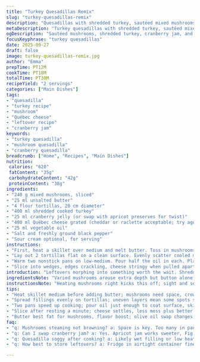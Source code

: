 ```yaml
---
title: "Turkey Quesadillas Remix"
slug: "turkey-quesadillas-remix"
description: "Quesadillas with shredded turkey, sautéed mixed mushrooms, and melted Québec cheese. Sweet-tart cranberry jam adds brightness. Cooked in a skillet until crisp and golden. A quick fix using leftovers, versatile with mushrooms swapped or cheese changed. Patience on heat keeps tortillas crisp, cheese gooey. Practical, fast, no-nonsense approach to elevated comfort food."
metaDescription: "Turkey quesadillas with shredded turkey, sautéed mixed mushrooms, cranberry jam, and melted Québec cheese. Cooked skillet-style for crispy edges and gooey melt."
ogDescription: "Sautéed mushrooms, shredded turkey, cranberry jam, and Québec cheese pressed in tortillas. Crisp skillet quesadillas, gooey cheese, no fuss leftovers upgrade."
focusKeyphrase: "turkey quesadillas"
date: 2025-09-27
draft: false
image: turkey-quesadillas-remix.jpg
author: "Emma"
prepTime: PT12M
cookTime: PT18M
totalTime: PT30M
recipeYield: "2 servings"
categories: ["Main Dishes"]
tags:
- "quesadilla"
- "turkey recipe"
- "mushroom"
- "Québec cheese"
- "leftover recipe"
- "cranberry jam"
keywords:
- "turkey quesadilla"
- "mushroom quesadilla"
- "cranberry quesadilla"
breadcrumb: ["Home", "Recipes", "Main Dishes"]
nutrition: 
 calories: "620"
 fatContent: "35g"
 carbohydrateContent: "42g"
 proteinContent: "38g"
ingredients:
- "240 g mixed mushrooms, sliced"
- "25 ml unsalted butter"
- "4 flour tortillas, 20 cm diameter"
- "400 ml shredded cooked turkey"
- "25 ml cranberry jelly (or swap with apricot preserves for twist)"
- "480 ml Québec cheese grated (cheddar or raclette acceptable; try aged for punch)"
- "25 ml vegetable oil"
- "Salt and freshly ground black pepper"
- "Sour cream optional, for serving"
instructions:
- "First, heat a skillet over medium and melt butter. Toss in mushrooms, don’t crowd the pan or they steam. Stir occasionally, listen for gentle sizzles and watch for golden edges – takes about 7 minutes. Season once mushrooms release moisture. Remove from heat to cool slightly."
- "Lay out 2 tortillas flat on a clean surface. Evenly scatter cooled mushrooms, then spread turkey, dab cranberry jelly in small spoonfuls. Don't flood or spill. Finish with cheese generously, aiming for edge to edge coverage. Top with second tortilla; press down firmly but don't squish fillings."
- "Warm two nonstick pans on low-medium. Pour half the oil in each. Place one quesadilla in each pan. Hear that whispering shallow fry? Cook 4 minutes before flipping gently with a wide spatula. Flip when bottom is deep golden and crispy, cheese starts melting through edges. Another 3-4 minutes after flip. Adjust heat if browning too fast or slow."
- "Slice into wedges, edges crackling, cheese stringy when pulled apart. Plate with optional sour cream dollop which adds cool tang and texture balance."
introduction: "Leftovers morphing into something worth the wait. Shredded turkey, but not dry—moist, nestled in melty Québec cheese that pulls like noodles when you bite in. Mushrooms—mixed ones, earthy tones searing in butter, popping out their umami with browned edges. Cranberry jam sneaks a tart surprise, poking through, messing with the savory. Tortillas crackle under the press of a skillet; gold, buttery crust. I’ve burned the shells before, so don’t rush. Patience, that’s the magic here. Toasted edges, gooey pockets, the smell filling the tiny kitchen. Fix any stuffing shortage with more cheese. I like to swap butter for olive oil sometimes, richer flavor but watch the smoke point. Always a win to turn scraps into a meal that feels fresh."
ingredientsNote: "Varied mushrooms arouse extra depth but button alone works fine; just don’t overcrowd the pan or they'll release steam, not brown. Butter essential for flavor. Olive oil swap usable but keep heat moderate. For turkey, fresh or leftover shredded meat fits the bill; moist, not dry. Cranberry jelly provides sharpness; apricot or fig jam amps sweetness if preferred. Cheese must be shredded for even melting—raclette, old cheddar, Oka even. Tortillas feel flimsy? Heat briefly before use to soften. Salt mushrooms mid-sauté to draw moisture early. Sour cream optional but adds creaminess and cooling contrast. This can feed two hungry folks or stretch for three with sides."
instructionsNote: "Heating mushrooms right kicks this off; sight and sound tell you when they’ve gone golden, smelling earthy—don’t rush this step. Building the quesadilla is tactile; spread ingredients evenly to avoid leaks. Press tortillas but not so hard you crush fillings. Use two pans to save time but one works—just flip carefully halfway through cooking. Low to medium heat prevents burnt tortillas and uneven melting; adjust pan temperature as seen fit. Listen for soft crackle sounds. Cheese oozing at edges signals readiness. Let quesadillas rest a minute before cutting for less mess. Serve warm with a cooling sour cream dollop; adds textural lift. Troubleshooting: soggy tortillas mean too much wet filling or too low heat; dry turkey? Add a drizzle of broth or melted butter to moisten before assembling."
tips:
- "Heat skillet medium before adding butter; mushrooms need space, crowding means steaming, no good browning. Listen for soft sizzle; timing critical here. Season mushrooms only after most moisture is gone, draws flavor out without sogginess. Remove from heat early to cool, stops abrupt cooking later under hot cheese layers."
- "Spread fillings evenly on tortillas; uneven layers mean some spots stay soggy or cold. Dab cranberry jelly lightly in spoonfuls; too much floods, ruins crispness. Press top tortilla firmly but no squash. Crackling sound from hot pan crucial, signals browning. Use wide spatula for gentle flips, keep filling intact."
- "Two pans speed up cooking; pour oil just enough to coat surface, skips greasy mess. Heat low-medium avoids burnt tortillas while melts cheese slow enough to ooze. Flip when edge glints golden, subtle cheese string visible. Adjust heat freely if browns fast or slow, patience here pays off for texture contrast."
- "Slice after resting a minute; cheese settles, less mess plus better hold. Edges crackle, interior gooey pull sounds welcome cue. Sour cream side adds cold, creamy counterpoint. For filling shortage, add more cheese not turkey; moisture balance tricky. Work leftover turkey or fresh shredded, keep moist using broth drizzle if dry."
- "Butter best fat for mushrooms, flavor boost; olive oil swap changes final taste but watch lower smoke point. Tortillas too stiff? Quick heat in microwave or pan softens but not soggy. Cheese shredded fine melts evenly; chunk or slice makes uneven melt, texture off. Salt mushrooms mid saute, draws liquid early but locks it fast."
faq:
- "q: Mushrooms steaming not browning? a: Space is key. Too many in pan, moisture trapped. Spread thin. Wait for crackling sound, not boiling noise. Use bigger skillet or smaller batches."
- "q: Can I swap cranberry jam? a: Yes. Apricot jam works sweeter, Fig jam adds richer note. Avoid watery sauces, mess fajita crisp. Spoon sparingly, spreads tart or sweet bite without sogging."
- "q: Quesadilla soggy after cooking? a: Likely wet filling or low heat. Mushrooms or turkey too moist. Cook mushrooms fully before layering. Heat up skillet properly. Flip only once crisp bottom and edges appear."
- "q: How best to store leftovers? a: Fridge in airtight container fine for 2 days max. Reheat in skillet to regain crunch, microwave makes limp. Freeze okay but expect softer tortillas. Wrap tightly to avoid freezer burn."

---
```

